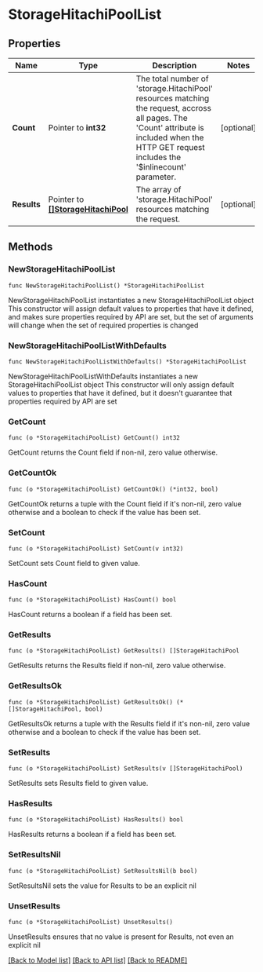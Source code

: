 # StorageHitachiPoolList

## Properties

Name | Type | Description | Notes
------------ | ------------- | ------------- | -------------
**Count** | Pointer to **int32** | The total number of &#39;storage.HitachiPool&#39; resources matching the request, accross all pages. The &#39;Count&#39; attribute is included when the HTTP GET request includes the &#39;$inlinecount&#39; parameter. | [optional] 
**Results** | Pointer to [**[]StorageHitachiPool**](storage.HitachiPool.md) | The array of &#39;storage.HitachiPool&#39; resources matching the request. | [optional] 

## Methods

### NewStorageHitachiPoolList

`func NewStorageHitachiPoolList() *StorageHitachiPoolList`

NewStorageHitachiPoolList instantiates a new StorageHitachiPoolList object
This constructor will assign default values to properties that have it defined,
and makes sure properties required by API are set, but the set of arguments
will change when the set of required properties is changed

### NewStorageHitachiPoolListWithDefaults

`func NewStorageHitachiPoolListWithDefaults() *StorageHitachiPoolList`

NewStorageHitachiPoolListWithDefaults instantiates a new StorageHitachiPoolList object
This constructor will only assign default values to properties that have it defined,
but it doesn't guarantee that properties required by API are set

### GetCount

`func (o *StorageHitachiPoolList) GetCount() int32`

GetCount returns the Count field if non-nil, zero value otherwise.

### GetCountOk

`func (o *StorageHitachiPoolList) GetCountOk() (*int32, bool)`

GetCountOk returns a tuple with the Count field if it's non-nil, zero value otherwise
and a boolean to check if the value has been set.

### SetCount

`func (o *StorageHitachiPoolList) SetCount(v int32)`

SetCount sets Count field to given value.

### HasCount

`func (o *StorageHitachiPoolList) HasCount() bool`

HasCount returns a boolean if a field has been set.

### GetResults

`func (o *StorageHitachiPoolList) GetResults() []StorageHitachiPool`

GetResults returns the Results field if non-nil, zero value otherwise.

### GetResultsOk

`func (o *StorageHitachiPoolList) GetResultsOk() (*[]StorageHitachiPool, bool)`

GetResultsOk returns a tuple with the Results field if it's non-nil, zero value otherwise
and a boolean to check if the value has been set.

### SetResults

`func (o *StorageHitachiPoolList) SetResults(v []StorageHitachiPool)`

SetResults sets Results field to given value.

### HasResults

`func (o *StorageHitachiPoolList) HasResults() bool`

HasResults returns a boolean if a field has been set.

### SetResultsNil

`func (o *StorageHitachiPoolList) SetResultsNil(b bool)`

 SetResultsNil sets the value for Results to be an explicit nil

### UnsetResults
`func (o *StorageHitachiPoolList) UnsetResults()`

UnsetResults ensures that no value is present for Results, not even an explicit nil

[[Back to Model list]](../README.md#documentation-for-models) [[Back to API list]](../README.md#documentation-for-api-endpoints) [[Back to README]](../README.md)



